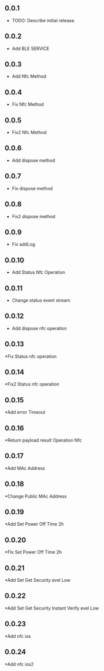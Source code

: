 ## 0.0.1

* TODO: Describe initial release.


## 0.0.2

* Add BLE SERVICE


## 0.0.3

* Add Nfc Method

## 0.0.4

* Fix Nfc Method


## 0.0.5

* Fix2 Nfc Method

## 0.0.6

* Add dispose method

## 0.0.7

* Fix dispose method

## 0.0.8

* Fix2 dispose method

## 0.0.9

* Fix addLog

## 0.0.10

* Add Status Nfc Operation

## 0.0.11

* Change status event stream

## 0.0.12

* Add dispose nfc operation

## 0.0.13

*Fix Status nfc operation

## 0.0.14

*Fix2 Status nfc operation

## 0.0.15

*Add error Timeout

## 0.0.16

*Return payload result Operation Nfc


## 0.0.17

*Add MAc Address

## 0.0.18

*Change Public  MAc Address

## 0.0.19

*Add Set Power Off Time 2h

## 0.0.20

*FIx Set Power Off Time 2h

## 0.0.21

*Add Set Get Security evel Low

## 0.0.22

*Add Set Get Security Instant Verify evel Low

## 0.0.23

*Add nfc ios

## 0.0.24

*Add nfc ios2